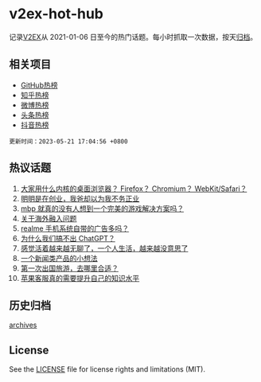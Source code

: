 # v2ex-hot-hub

 记录[V2EX](https://www.v2ex.com/)从 2021-01-06 日至今的热门话题。每小时抓取一次数据，按天[归档](archives)。
 
 ## 相关项目

- [GitHub热榜](https://github.com/snaildev/github-hot-hub)
- [知乎热榜](https://github.com/snaildev/zhihu-hot-hub)
- [微博热榜](https://github.com/snaildev/weibo-hot-hub)
- [头条热榜](https://github.com/snaildev/toutiao-hot-hub)
- [抖音热榜](https://github.com/snaildev/douyin-hot-hub)


 `更新时间：2023-05-21 17:04:56 +0800`

## 热议话题

1. [大家用什么内核的桌面浏览器？ Firefox？ Chromium？ WebKit/Safari？](https://www.v2ex.com/t/941587)
1. [明明是在创业，我爸却以为我不务正业](https://www.v2ex.com/t/941572)
1. [mbp 就真的没有人想到一个完美的游戏解决方案吗？](https://www.v2ex.com/t/941623)
1. [关于海外融入问题](https://www.v2ex.com/t/941654)
1. [realme 手机系统自带的广告多吗？](https://www.v2ex.com/t/941638)
1. [为什么我们搞不出 ChatGPT？](https://www.v2ex.com/t/941606)
1. [感觉活着越来越无聊了，一个人生活，越来越没意思了](https://www.v2ex.com/t/941697)
1. [一个新闻类产品的小想法](https://www.v2ex.com/t/941573)
1. [第一次出国旅游，去哪里合适？](https://www.v2ex.com/t/941599)
1. [苹果客服真的需要提升自己的知识水平](https://www.v2ex.com/t/941680)

## 历史归档

[archives](archives)

## License

See the [LICENSE](LICENSE) file for license rights and limitations (MIT).
